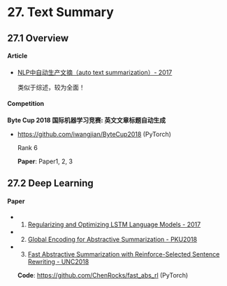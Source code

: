 
# 27. Text Summary

## 27.1 Overview

#### Article

- [NLP中自动生产文摘（auto text summarization）- 2017](https://www.sohu.com/a/197255751_609569)

    类似于综述，较为全面！



#### Competition

**Byte Cup 2018 国际机器学习竞赛: 英文文章标题自动生成**

- <https://github.com/iwangjian/ByteCup2018> (PyTorch)

    Rank 6

    **Paper**: Paper1, 2, 3


## 27.2 Deep Learning

#### Paper

- 1. [Regularizing and Optimizing LSTM Language Models - 2017](https://arxiv.org/abs/1708.02182)

- 2. [Global Encoding for Abstractive Summarization - PKU2018](https://arxiv.org/abs/1805.03989)

- 3. [Fast Abstractive Summarization with Reinforce-Selected Sentence Rewriting - UNC2018](https://arxiv.org/abs/1805.11080)

    **Code**: <https://github.com/ChenRocks/fast_abs_rl> (PyTorch)